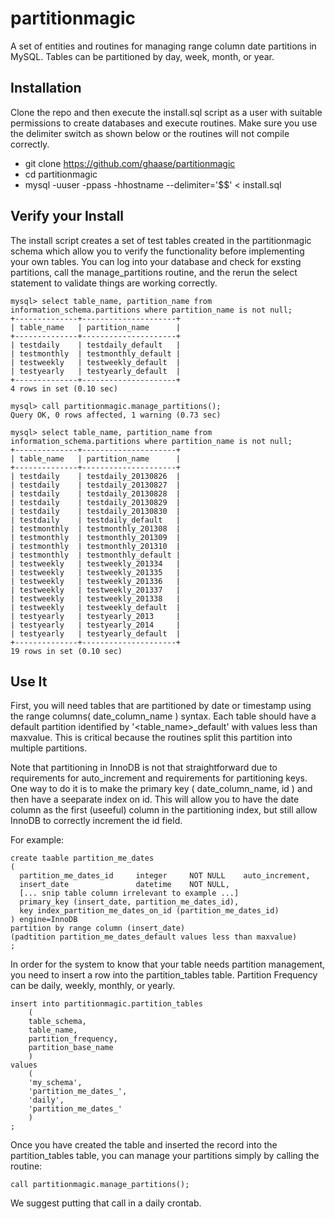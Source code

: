 partitionmagic
==============

A set of entities and routines for managing range column date partitions in MySQL. Tables can be partitioned by day, week, month, or year.

Installation
------------
Clone the repo and then execute the install.sql script as a user with suitable permissions to create databases and execute routines. Make sure you use the delimiter switch as shown below or the routines will not compile correctly.
- git clone https://github.com/ghaase/partitionmagic
- cd partitionmagic
- mysql -uuser -ppass -hhostname --delimiter='$$' < install.sql

Verify your Install
-------------------
The install script creates a set of test tables created in the partitionmagic schema which allow you to verify the functionality before implementing your own tables. You can log into your database and check for exsting partitions, call the manage_partitions routine, and the rerun the select statement to validate things are working correctly.

```
mysql> select table_name, partition_name from information_schema.partitions where partition_name is not null;
+--------------+---------------------+
| table_name   | partition_name      |
+--------------+---------------------+
| testdaily    | testdaily_default   |
| testmonthly  | testmonthly_default |
| testweekly   | testweekly_default  |
| testyearly   | testyearly_default  |
+--------------+---------------------+
4 rows in set (0.10 sec)

mysql> call partitionmagic.manage_partitions();
Query OK, 0 rows affected, 1 warning (0.73 sec)

mysql> select table_name, partition_name from information_schema.partitions where partition_name is not null;
+--------------+---------------------+
| table_name   | partition_name      |
+--------------+---------------------+
| testdaily    | testdaily_20130826  |
| testdaily    | testdaily_20130827  |
| testdaily    | testdaily_20130828  |
| testdaily    | testdaily_20130829  |
| testdaily    | testdaily_20130830  |
| testdaily    | testdaily_default   |
| testmonthly  | testmonthly_201308  |
| testmonthly  | testmonthly_201309  |
| testmonthly  | testmonthly_201310  |
| testmonthly  | testmonthly_default |
| testweekly   | testweekly_201334   |
| testweekly   | testweekly_201335   |
| testweekly   | testweekly_201336   |
| testweekly   | testweekly_201337   |
| testweekly   | testweekly_201338   |
| testweekly   | testweekly_default  |
| testyearly   | testyearly_2013     |
| testyearly   | testyearly_2014     |
| testyearly   | testyearly_default  |
+--------------+---------------------+
19 rows in set (0.10 sec)
```

Use It
------
First, you will need tables that are partitioned by date or timestamp using the range columns( date_column_name ) syntax. Each table should have a default partition identified by '<table_name>_default' with values less than maxvalue. This is critical because the routines split this partition into multiple partitions.

Note that partitioning in InnoDB is not that straightforward due to requirements for auto_increment and requirements for partitioning keys. One way to do it is to make the primary key ( date_column_name, id ) and then have a seeparate index on id. This will allow you to have the date column as the first (useeful) column in the partitioning index, but still allow InnoDB to correctly increment the id field.

For example:
```
create taable partition_me_dates
(
  partition_me_dates_id     integer     NOT NULL    auto_increment,
  insert_date               datetime    NOT NULL,
  [... snip table column irrelevant to example ...]
  primary_key (insert_date, partition_me_dates_id),
  key index_partition_me_dates_on_id (partition_me_dates_id)
) engine=InnoDB
partition by range column (insert_date)
(padtition partition_me_dates_default values less than maxvalue)
;
```

In order for the system to know that your table needs partition management, you need to insert a row into the partition_tables table. Partition Frequency can be daily, weekly, monthly, or yearly.

```
insert into partitionmagic.partition_tables
    (
    table_schema,
    table_name,
    partition_frequency,
    partition_base_name
    )
values
    (
    'my_schema',
    'partition_me_dates_',
    'daily',
    'partition_me_dates_'
    )
;
```

Once you have created the table and inserted the record into the partition_tables table, you can manage your partitions simply by calling the routine:

```
call partitionmagic.manage_partitions();
```

We suggest putting that call in a daily crontab.
